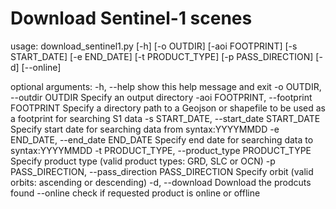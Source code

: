 # Download Sentinel-1 scenes


usage: download_sentinel1.py [-h] [-o OUTDIR] [-aoi FOOTPRINT] [-s START_DATE]
                             [-e END_DATE] [-t PRODUCT_TYPE]
                             [-p PASS_DIRECTION] [-d] [--online]

optional arguments:
  -h, --help            show this help message and exit
  -o OUTDIR, --outdir OUTDIR
                        Specify an output directory
  -aoi FOOTPRINT, --footprint FOOTPRINT
                        Specify a directory path to a Geojson or shapefile to
                        be used as a footprint for searching S1 data
  -s START_DATE, --start_date START_DATE
                        Specify start date for searching data from
                        syntax:YYYYMMDD
  -e END_DATE, --end_date END_DATE
                        Specify end date for searching data to syntax:YYYYMMDD
  -t PRODUCT_TYPE, --product_type PRODUCT_TYPE
                        Specify product type (valid product types: GRD, SLC or
                        OCN)
  -p PASS_DIRECTION, --pass_direction PASS_DIRECTION
                        Specify orbit (valid orbits: ascending or descending)
  -d, --download        Download the prodcuts found
  --online              check if requested product is online or offline
